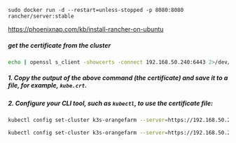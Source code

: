 ```
sudo docker run -d --restart=unless-stopped -p 8080:8080 rancher/server:stable
```


https://phoenixnap.com/kb/install-rancher-on-ubuntu

##### get the certificate from the cluster
```bash
echo | openssl s_client -showcerts -connect 192.168.50.240:6443 2>/dev/null | openssl x509 -outform PEM
```

##### 1.  Copy the output of the above command (the certificate) and save it to a file, for example, `kube.crt`.
##### 2. Configure your CLI tool, such as `kubectl`, to use the certificate file:
```bash
kubectl config set-cluster k3s-orangefarm --server=https://192.168.50.240:6443 --certificate-authority=/root/.vault/kube.crt
```

```bash
kubectl config set-cluster k3s-orangefarm --server=https://192.168.50.240:6443 --certificate-authority=/root/.vault/kube.crt
```
